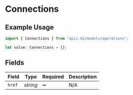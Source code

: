 # Connections

## Example Usage

```typescript
import { Connections } from "apis.do/models/operations";

let value: Connections = {};
```

## Fields

| Field              | Type               | Required           | Description        |
| ------------------ | ------------------ | ------------------ | ------------------ |
| `href`             | *string*           | :heavy_minus_sign: | N/A                |